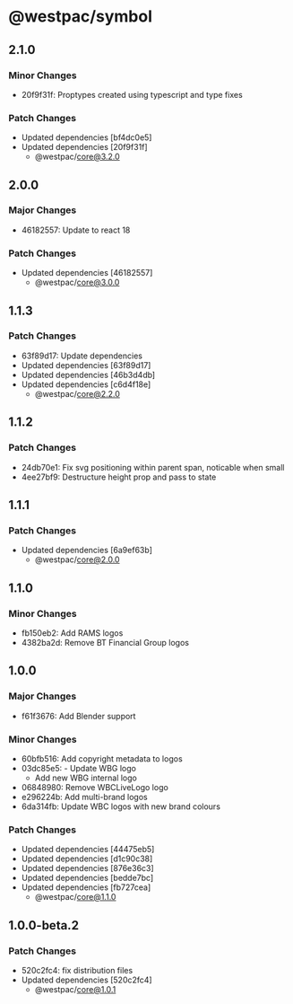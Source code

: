 # @westpac/symbol

## 2.1.0

### Minor Changes

- 20f9f31f: Proptypes created using typescript and type fixes

### Patch Changes

- Updated dependencies [bf4dc0e5]
- Updated dependencies [20f9f31f]
  - @westpac/core@3.2.0

## 2.0.0

### Major Changes

- 46182557: Update to react 18

### Patch Changes

- Updated dependencies [46182557]
  - @westpac/core@3.0.0

## 1.1.3

### Patch Changes

- 63f89d17: Update dependencies
- Updated dependencies [63f89d17]
- Updated dependencies [46b3d4db]
- Updated dependencies [c6d4f18e]
  - @westpac/core@2.2.0

## 1.1.2

### Patch Changes

- 24db70e1: Fix svg positioning within parent span, noticable when small
- 4ee27bf9: Destructure height prop and pass to state

## 1.1.1

### Patch Changes

- Updated dependencies [6a9ef63b]
  - @westpac/core@2.0.0

## 1.1.0

### Minor Changes

- fb150eb2: Add RAMS logos
- 4382ba2d: Remove BT Financial Group logos

## 1.0.0

### Major Changes

- f61f3676: Add Blender support

### Minor Changes

- 60bfb516: Add copyright metadata to logos
- 03dc85e5: - Update WBG logo
  - Add new WBG internal logo
- 06848980: Remove WBCLiveLogo logo
- e296224b: Add multi-brand logos
- 6da314fb: Update WBC logos with new brand colours

### Patch Changes

- Updated dependencies [44475eb5]
- Updated dependencies [d1c90c38]
- Updated dependencies [876e36c3]
- Updated dependencies [bedde7bc]
- Updated dependencies [fb727cea]
  - @westpac/core@1.1.0

## 1.0.0-beta.2

### Patch Changes

- 520c2fc4: fix distribution files
- Updated dependencies [520c2fc4]
  - @westpac/core@1.0.1
